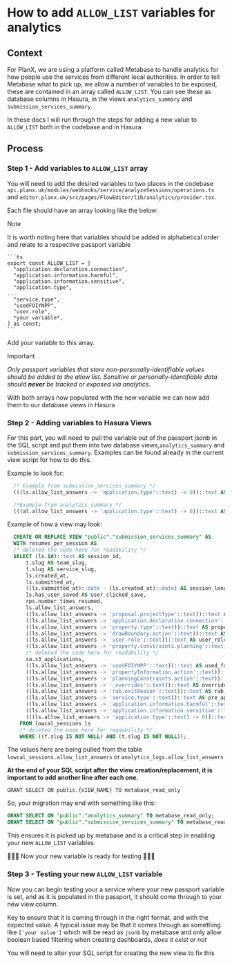 # How to add `ALLOW_LIST` variables for analytics

## Context

For PlanX, we are using a platform called Metabase to handle analytics for how people use the services from different local authorities. In order to tell Metabase what to pick up, we allow a number of variables to be exposed, these are contained in an array called `ALLOW_LIST`. You can see these as database columns in Hasura, in the views `analytics_summary` and `submission_services_summary`.

In these docs I will run through the steps for adding a new value to `ALLOW_LIST` both in the codebase and in Hasura. 

## Process

### Step 1 - Add variables to `ALLOW_LIST` array

 You will need to add the desired variables to two places in the codebase
  `api.planx.uk/modules/webhooks/service/analyzeSessions/operations.ts` and `editor.planx.uk/src/pages/FlowEditor/lib/analytics/provider.tsx`. 

  Each file should have an array looking like the below:

  >[!NOTE]
  > It is worth noting here that variables should be added in alphabetical order and relate to a respective passport variable

    ```ts
    export const ALLOW_LIST = [
      "application.declaration.connection",
      "application.information.harmful",
      "application.information.sensitive",
      "application.type",
    ...
      "service.type",
      "usedFOIYNPP",
      "user.role",
      *your variable*,
    ] as const;
    ```

  Add your variable to this array.

  > [!IMPORTANT] 
  > *Only passport variables that store non-personally-identifiable values should be added to the allow list. Sensitive or personally-identifiable data should **never** be tracked or exposed via analytics.*

  With both arrays now populated with the new variable we can now add them to our database views in Hasura
### Step 2 - Adding variables to Hasura Views

  For this part, you will need to pull the variable out of the passport jsonb in the SQL script and put them into two database views,`analytics_summary` and `submission_services_summary`. Examples can be found already in the current view script for how to do this.

  Example to look for:

```sql
  /* Example from submission_services_summary */
  (((ls.allow_list_answers -> 'application.type'::text) -> 0))::text AS application_type

  /*Example from analytics_summary */
  (((al.allow_list_answers -> 'application.type'::text) -> 0))::text AS application_type
```

  Example of how a view may look:

```sql
  CREATE OR REPLACE VIEW "public"."submission_services_summary" AS 
  WITH resumes_per_session AS
  /* deleted the code here for readability */
  SELECT (ls.id)::text AS session_id,
      t.slug AS team_slug,
      f.slug AS service_slug,
      ls.created_at,
      ls.submitted_at,
      ((ls.submitted_at)::date - (ls.created_at)::date) AS session_length_days,
      ls.has_user_saved AS user_clicked_save,
      rps.number_times_resumed,
      ls.allow_list_answers,
      ((ls.allow_list_answers -> 'proposal.projectType'::text))::text AS proposal_project_type,
      ((ls.allow_list_answers -> 'application.declaration.connection'::text))::text AS application_declaration_connection,
      ((ls.allow_list_answers -> 'property.type'::text))::text AS property_type,
      ((ls.allow_list_answers -> 'drawBoundary.action'::text))::text AS draw_boundary_action,
      ((ls.allow_list_answers -> 'user.role'::text))::text AS user_role,
      ((ls.allow_list_answers -> 'property.constraints.planning'::text))::text AS property_constraints_planning,
      /* deleted the code here for readability */
      sa.s3_applications,
      ((ls.allow_list_answers -> 'usedFOIYNPP'::text))::text AS used_foiynpp,
      ((ls.allow_list_answers -> 'propertyInformation.action'::text))::text AS property_information_action,
      ((ls.allow_list_answers -> 'planningConstraints.action'::text))::text AS planning_constraints_action,
      ((ls.allow_list_answers -> '_overrides'::text))::text AS overrides,
      ((ls.allow_list_answers -> 'rab.exitReason'::text))::text AS rab_exit_reason,
      ((ls.allow_list_answers -> 'service.type'::text))::text AS pre_app_service_type,
      ((ls.allow_list_answers -> 'application.information.harmful'::text))::text AS pre_app_harmful_info,
      ((ls.allow_list_answers -> 'application.information.sensitive'::text))::text AS pre_app_sensitive_info,
      (((ls.allow_list_answers -> 'application.type'::text) -> 0))::text AS application_type
    FROM lowcal_sessions ls
    /* deleted the code here for readability */
    WHERE ((f.slug IS NOT NULL) AND (t.slug IS NOT NULL));
```

  The values here are being pulled from the table `lowcal_sessions.allow_list_answers` or `analytics_logs.allow_list_answers`

  **At the end of your SQL script after the view creation/replacement, it is important to add another line after each one.**

  `GRANT SELECT ON public.{VIEW_NAME} TO metabase_read_only`

  So, your migration may end with something like this:

```sql
GRANT SELECT ON "public"."analytics_summary" TO metabase_read_only;
GRANT SELECT ON "public"."submission_services_summary" TO metabase_read_only;
```

  This ensures it is picked up by metabase and is a critical step in enabling your new `ALLOW_LIST` variables

  🎊🎉🎈 Now your new variable is ready for testing 🎈🎉🎊

### Step 3 - Testing your new `ALLOW_LIST` variable

  Now you can begin testing your a service where your new passport variable is set, and as it is populated in the passport, it should come through to your new view.column. 

  Key to ensure that it is coming through in the right format, and with the expected value. A typical issue may be that it comes through as something like `['your value']` which will be read as `jsonb` by metabase and only allow boolean based filtering when creating dashboards, *does it exist or not*

  You will need to alter your SQL script for creating the new view to fix this
